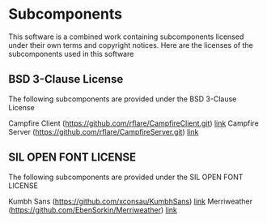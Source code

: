 # Subcomponents

This software is a combined work containing
subcomponents licensed under their own terms and 
copyright notices. Here are the licenses of
the subcomponents used in this software


## BSD 3-Clause License

The following subcomponents are provided under the BSD 3-Clause License 

Campfire Client (https://github.com/rflare/CampfireClient.git) [link](./docs/licenses/LICENSE-bigrusclient.txt)
Campfire Server (https://github.com/rflare/CampfireServer.git) [link](./docs/licenses/LICENSE-bigrusserver.txt)


## SIL OPEN FONT LICENSE

The following subcomponents are provided under the SIL OPEN FONT LICENSE

Kumbh Sans (https://github.com/xconsau/KumbhSans) [link](./docs/licenses/LICENSE-kumbhsans.txt)
Merriweather (https://github.com/EbenSorkin/Merriweather) [link](./docs/licenses/LICENSE-merriweather.txt)
